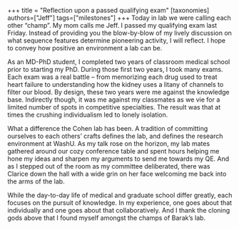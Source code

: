 +++
title = "Reflection upon a passed qualifying exam"
[taxonomies]
authors=["Jeff"]
tags=["milestones"]
+++
Today in lab we were calling each other “champ”. My mom calls me Jeff. I passed my qualifying exam last Friday. Instead of providing you the blow-by-blow of my lively discussion on what sequence features determine pioneering activity, I will reflect. I hope to convey how positive an environment a lab can be.

As an MD-PhD student, I completed two years of classroom medical school prior to starting my PhD. During those first two years, I took many exams. Each exam was a real battle – from memorizing each drug used to treat heart failure to understanding how the kidney uses a litany of channels to filter our blood. By design, these two years were me against the knowledge base. Indirectly though, it was me against my classmates as we vie for a limited number of spots in competitive specialties. The result was that at times the crushing individualism led to lonely isolation.

What a difference the Cohen lab has been. A tradition of committing ourselves to each others’ crafts defines the lab, and defines the research environment at WashU. As my talk rose on the horizon, my lab mates gathered around our cozy conference table and spent hours helping me hone my ideas and sharpen my arguments to send me towards my QE. And as I stepped out of the room as my committee deliberated, there was Clarice down the hall with a wide grin on her face welcoming me back into the arms of the lab.

While the day-to-day life of medical and graduate school differ greatly, each focuses on the pursuit of knowledge. In my experience, one goes about that individually and one goes about that collaboratively. And I thank the cloning gods above that I found myself amongst the champs of Barak’s lab.
